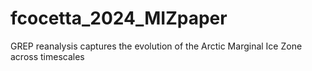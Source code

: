 # fcocetta_2024_MIZpaper
GREP reanalysis captures the evolution of the Arctic Marginal Ice Zone across timescales
